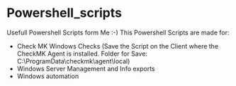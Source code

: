 # Powershell_scripts
Usefull Powershell Scripts form Me :-)
This Powershell Scripts are made for:
 - Check MK Windows Checks (Save the Script on the Client where the CheckMK Agent is installed. Folder for Save: C:\ProgramData\checkmk\agent\local)
 - Windows Server Management and Info exports
 - Windows automation
